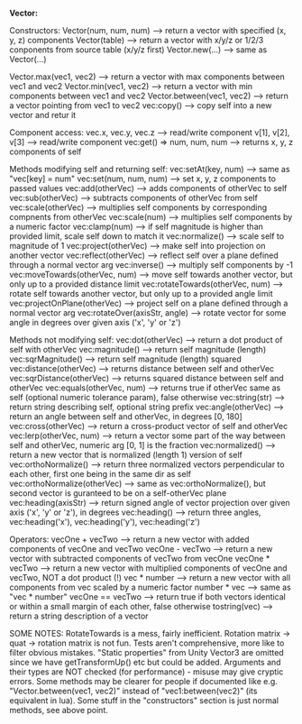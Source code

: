 **Vector:**

Constructors:
 Vector(num, num, num)  --> return a vector with specified (x, y, z) components
 Vector(table)          --> return a vector with x/y/z or 1/2/3 conponents from source table (x/y/z first)
 Vector.new(...)        --> same as Vector(...)
 
 Vector.max(vec1, vec2)     --> return a vector with max components between vec1 and vec2
 Vector.min(vec1, vec2)     --> return a vector with min components between vec1 and vec2
 Vector.between(vec1, vec2)	--> return a vector pointing from vec1 to vec2
 vec:copy()			        --> copy self into a new vector and retur it
 
Component access:
 vec.x, vec.y, vec.z         --> read/write component
 v[1], v[2], v[3]            --> read/write component
 vec:get() => num, num, num  --> returns x, y, z components of self
 

Methods modifying self and returning self:
 vec:setAt(key, num)    --> same as "vec[key] = num"
 vec:set(num, num, num) --> set x, y, z components to passed values
 vec:add(otherVec)      --> adds components of otherVec to self
 vec:sub(otherVec)      --> subtracts components of otherVec from self
 vec:scale(otherVec)    --> multiplies self components by corresponding compnents from otherVec
 vec:scale(num) 		--> multiplies self components by a numeric factor
 vec:clamp(num)			--> if self magnitude is higher than provided limit, scale self down to match it
 vec:normalize()		--> scale self to magnitude of 1
 vec:project(otherVec)  --> make self into projection on another vector
 vec:reflect(otherVec)  --> reflect self over a plane defined through a normal vector arg
 vec:inverse()			--> multiply self components by -1
 vec:moveTowards(otherVec, num)	  --> move self towards another vector, but only up to a provided distance limit
 vec:rotateTowards(otherVec, num) --> rotate self towards another vector, but only up to a provided angle limit
 vec:projectOnPlane(otherVec)     --> project self on a plane defined through a normal vector arg
 vec:rotateOver(axisStr, angle)   --> rotate vector for some angle in degrees over given axis ('x', 'y' or 'z')
 
Methods not modifying self:
 vec:dot(otherVec) 		   --> return a dot product of self with otherVec
 vec:magnitude()    	   --> return self magnitude (length)
 vec:sqrMagnitude() 	   --> return self magnitude (length) squared
 vec:distance(otherVec)    --> returns distance between self and otherVec
 vec:sqrDistance(otherVec) --> returns squared distance between self and otherVec
 vec:equals(otherVec, num) --> returns true if otherVec same as self (optional numeric tolerance param), false otherwise
 vec:string(str)	       --> return string describing self, optional string prefix
 vec:angle(otherVec)	   --> return an angle between self and otherVec, in degrees [0, 180]
 vec:cross(otherVec)	   --> return a cross-product vector of self and otherVec
 vec:lerp(otherVec, num)   --> return a vector some part of the way between self and otherVec, numeric arg [0, 1] is the fraction
 vec:normalized()          --> return a new vector that is normalized (length 1) version of self
 vec:orthoNormalize()	       --> return three normalized vectors perpendicular to each other, first one being in the same dir as self
 vec:orthoNormalize(otherVec)  --> same as vec:orthoNormalize(), but second vector is guranteed to be on a self-otherVec plane
 vec:heading(axisStr)          --> return signed angle of vector projection over given axis ('x', 'y' or 'z'), in degrees
 vec:heading()                 --> return three angles, vec:heading('x'), vec:heading('y'), vec:heading('z')
 
Operators:
 vecOne + vecTwo  --> return a new vector with added components of vecOne and vecTwo
 vecOne - vecTwo  --> return a new vector with subtracted components of vecTwo from vecOne
 vecOne * vecTwo  --> return a new vector with multiplied components of vecOne and vecTwo, NOT a dot product (!)
 vec * number     --> return a new vector with all components from vec scaled by a numeric factor
 number * vec 	  --> same as "vec * number"
 vecOne == vecTwo --> return true if both vectors identical or within a small margin of each other, false otherwise
 tostring(vec)    --> return a string description of a vector
 
SOME NOTES:
 RotateTowards is a mess, fairly inefficient. Rotation matrix -> quat -> rotation matrix is not fun.
 Tests aren't comprehensive, more like to filter obvious mistakes.
 "Static properties" from Unity Vector3 are omitted since we have getTransformUp() etc but could be added.
 Arguments and their types are NOT checked (for performance) - misuse may give cryptic errors.
 Some methods may be clearer for people if documented like e.g. "Vector.between(vec1, vec2)" instead of "vec1:between(vec2)" (its equivalent in lua).
 Some stuff in the "constructors" section is just normal methods, see above point.